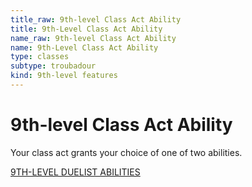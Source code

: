 ```yaml
---
title_raw: 9th-level Class Act Ability
title: 9th-Level Class Act Ability
name_raw: 9th-level Class Act Ability
name: 9th-Level Class Act Ability
type: classes
subtype: troubadour
kind: 9th-level features
---
```


# 9th-level Class Act Ability

Your class act grants your choice of one of two abilities.

[9TH-LEVEL DUELIST ABILITIES](./9th-Level%20Duelist%20Abilities/9th-Level%20Duelist%20Abilities.md)
